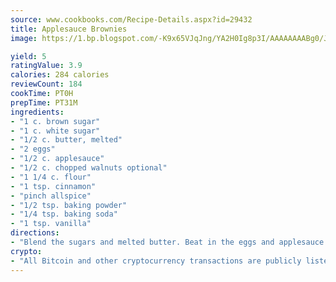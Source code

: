 ```yaml
---
source: www.cookbooks.com/Recipe-Details.aspx?id=29432
title: Applesauce Brownies
image: https://1.bp.blogspot.com/-K9x65VJqJng/YA2H0Ig8p3I/AAAAAAAABg0/JRKr7ZzesxofwlGw6YudXad_aQn9BD52QCLcBGAsYHQ/s299/2.png

yield: 5
ratingValue: 3.9
calories: 284 calories
reviewCount: 184
cookTime: PT0H
prepTime: PT31M
ingredients:
- "1 c. brown sugar"
- "1 c. white sugar"
- "1/2 c. butter, melted"
- "2 eggs"
- "1/2 c. applesauce"
- "1/2 c. chopped walnuts optional"
- "1 1/4 c. flour"
- "1 tsp. cinnamon"
- "pinch allspice"
- "1/2 tsp. baking powder"
- "1/4 tsp. baking soda"
- "1 tsp. vanilla"
directions:
- "Blend the sugars and melted butter. Beat in the eggs and applesauce. If nuts are to be used, add now. Sift together the next 5 ingredients and add to the previous ingredients and blend well. Add vanilla and blend. Pour into a lightly greased 9 x 13 oblong cake pan. Bake at 325u00b0 for 35 to 40 minutes. Sprinkle granulated sugar over the top of the brownies as soon as they come out of the oven and cut into squares while still warm. Serve as a cookie bar or serve with a dollop of whipping cream for a special dessert."
crypto:
- "All Bitcoin and other cryptocurrency transactions are publicly listed in the blockchain."
---
```

